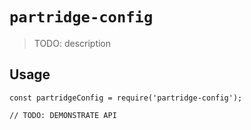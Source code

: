 # `partridge-config`

> TODO: description

## Usage

```
const partridgeConfig = require('partridge-config');

// TODO: DEMONSTRATE API
```
